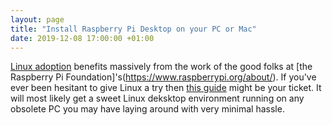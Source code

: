 ```yaml
---
layout: page
title: "Install Raspberry Pi Desktop on your PC or Mac"
date: 2019-12-08 17:00:00 +01:00
---
```


[Linux adoption](https://en.wikipedia.org/wiki/Linux_adoption) benefits massively from the work of the good folks at [the Raspberry Pi Foundation]'s(https://www.raspberrypi.org/about/). If you've ever been hesitant to give Linux a try then [this guide](https://projects.raspberrypi.org/en/projects/install-raspberry-pi-desktop) might be your ticket. It will most likely get a sweet Linux deksktop environment running on any obsolete PC you may have laying around with very minimal hassle.
